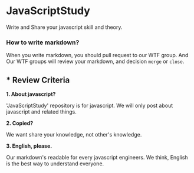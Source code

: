 # JavaScriptStudy
Write and Share your javascript skill and theory.

### How to write markdown?
When you write markdown, you should pull request to our WTF group. And Our WTF groups will review your markdown, and decision `merge` or `close`.

## * Review Criteria
<b>1. About javascript?</b>

'JavaScriptStudy' repository is for javascript. We will only post about javascript and related things.

<b>2. Copied?</b>

We want share your knowledge, not other's knowledge.

<b>3. English, please.</b>

Our markdown's readable for every javascript engineers. We think, English is the best way to understand everyone.